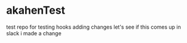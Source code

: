 # akahenTest
test repo for testing hooks
adding changes
let's see if this comes up in slack
i made a change
